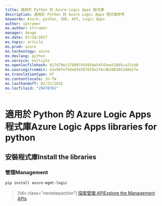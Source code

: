 ```yaml
---
title: 適用於 Python 的 Azure Logic Apps 程式庫
description: 適用於 Python 的 Azure Logic Apps 程式庫參考
keywords: Azure, python, SDK, API, Logic Apps
author: sptramer
ms.author: sttramer
manager: douge
ms.date: 07/10/2017
ms.topic: article
ms.prod: azure
ms.technology: azure
ms.devlang: python
ms.service: multiple
ms.openlocfilehash: b17d796c37809745993ab54f45ee51895ca21cb0
ms.sourcegitcommit: 41e90fe75de03d397079a276cdb388305290e27e
ms.translationtype: HT
ms.contentlocale: zh-TW
ms.lasthandoff: 02/23/2018
ms.locfileid: "29478781"
---
```

# <a name="azure-logic-apps-libraries-for-python"></a><span data-ttu-id="2f0f1-104">適用於 Python 的 Azure Logic Apps 程式庫</span><span class="sxs-lookup"><span data-stu-id="2f0f1-104">Azure Logic Apps libraries for python</span></span>

## <a name="install-the-libraries"></a><span data-ttu-id="2f0f1-105">安裝程式庫</span><span class="sxs-lookup"><span data-stu-id="2f0f1-105">Install the libraries</span></span>


### <a name="management"></a><span data-ttu-id="2f0f1-106">管理</span><span class="sxs-lookup"><span data-stu-id="2f0f1-106">Management</span></span>

```bash
pip install azure-mgmt-logic
```
> [!div class="nextstepaction"]
> [<span data-ttu-id="2f0f1-107">探索管理 API</span><span class="sxs-lookup"><span data-stu-id="2f0f1-107">Explore the Management APIs</span></span>](/python/api/overview/azure/logicapps/management)